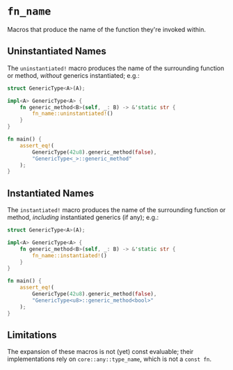 # `fn_name`
Macros that produce the name of the function they're invoked within.

## Uninstantiated Names
The `uninstantiated!` macro produces the name of the surrounding function or method, *without* generics instantiated; e.g.:
```rust
struct GenericType<A>(A);

impl<A> GenericType<A> {
    fn generic_method<B>(self, _: B) -> &'static str {
        fn_name::uninstantiated!()
    }
}

fn main() {
    assert_eq!(
        GenericType(42u8).generic_method(false),
        "GenericType<_>::generic_method"
    );
}
```

## Instantiated Names
The `instantiated!` macro produces the name of the surrounding function or method, *including* instantiated generics (if any); e.g.:
```rust
struct GenericType<A>(A);

impl<A> GenericType<A> {
    fn generic_method<B>(self, _: B) -> &'static str {
        fn_name::instantiated!()
    }
}

fn main() {
    assert_eq!(
        GenericType(42u8).generic_method(false),
        "GenericType<u8>::generic_method<bool>"
    );
}
```

## Limitations
The expansion of these macros is not (yet) const evaluable; their implementations rely on `core::any::type_name`, which is not a `const fn`.
